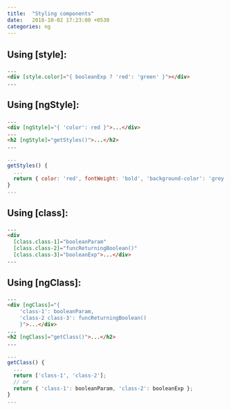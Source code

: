 ```yaml
---
title:  "Styling components"
date:   2018-10-02 17:23:00 +0530
categories: ng
---
```


## Using **[style]**:

  ```html
  ...
  <div [style.color]="{ booleanExp ? 'red': 'green' }"></div>
  ...
  ```

## Using **[ngStyle]**:

  ```html
  ...
  <div [ngStyle]="{ 'color': red }">...</div>
  ...
  <h2 [ngStyle]="getStyles()">...</h2>
  ...
  ```

  ```js
  ...
  getStyles() {
    ...
    return { color: 'red', fontWeight: 'bold', 'background-color': 'grey' };
  }
  ...
  ```

## Using **[class]**:

  ```html
  ...
  <div
    [class.class-1]="booleanParam"
    [class.class-2]="funcReturningBoolean()"
    [class.class-3]="booleanExp">...</div>
  ...
  ```

## Using **[ngClass]**:

  ```html
  ...
  <div [ngClass]="{
      'class-1': booleanParam,
      'class-2 class-3': funcReturningBoolean()
      }">...</div>
  ...
  <h2 [ngClass]="getClass()">...</h2>
  ...
  ```

  ```js
  ...
  getClass() {
    ...
    return ['class-1', 'class-2'];
    // or
    return { 'class-1': booleanParam, 'class-2': booleanExp };
  }
  ...
  ```
